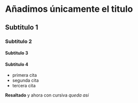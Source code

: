 # Añadimos únicamente el titulo

## Subtitulo 1

### Subtitulo 2

#### Subtitulo 3

#### Subtitulo 4

- primera cita
- segunda cita
- tercera cita

**Resaltado** y ahora con cursiva *queda asi*
